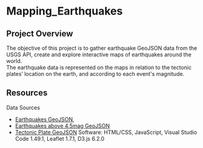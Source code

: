 # Mapping_Earthquakes

## Project Overview
The objective of this project is to gather earthquake GeoJSON data from the USGS API, create and explore interactive maps of earthquakes around the world.\
The earthquake data is represented on the maps in relation to the tectonic plates’ location on the earth, and according to each event's magnitude.

## Resources
Data Sources
- [Earthquakes GeoJSON](https://earthquake.usgs.gov/earthquakes/feed/v1.0/summary/all_week.geojson), 
- [Earthquakes above 4.5mag GeoJSON](https://earthquake.usgs.gov/earthquakes/feed/v1.0/summary/4.5_week.geojson)
- [Tectonic Plate GeoJSON](https://raw.githubusercontent.com/fraxen/tectonicplates/master/GeoJSON/PB2002_boundaries.json)
Software: HTML/CSS, JavaScript, Visual Studio Code 1.49.1, Leaflet 1.7.1, D3.js 6.2.0
